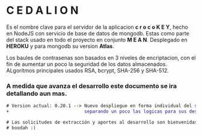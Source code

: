 # C E D A L I O N
Es el nombre clave para el servidor de la aplicacion **c r o c o K E Y**, hecho en NodeJS con servicio de base de datos de mongodb. Estas como parte del stack usado en todo el proyecto en conjunto **M E A N**.
Desplegado en **HEROKU** y para mongodb su version **Atlas**.

Los baules de contrasenas son basados en 3 niveles de encriptacion, con el fin de aumentar un poco la seguridad de los datos almacenados. ALgoritmos principales usados RSA, bcrypt, SHA-256 y SHA-512.

### A medida que avanza el desarrollo este documento se ira detallando aun mas.


```diff
# Version actual: 0.20.1 --> Nuevo despliegue en forma individual del servidor, 
+                            separando un poco las logicas para sus despliegues.

# Las solicitudes de extracción y aportes al desarrollo son bienvenidas.
# boodah :)
```




